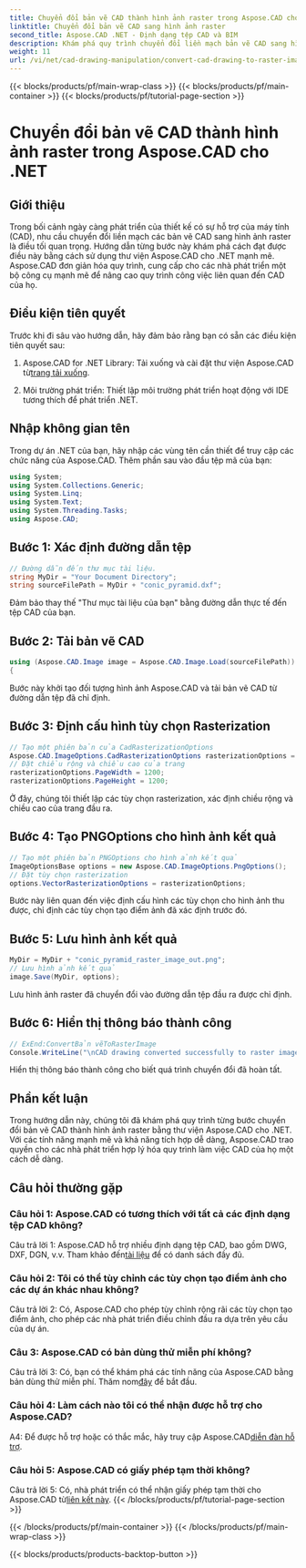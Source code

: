 ```yaml
---
title: Chuyển đổi bản vẽ CAD thành hình ảnh raster trong Aspose.CAD cho .NET
linktitle: Chuyển đổi bản vẽ CAD sang hình ảnh raster
second_title: Aspose.CAD .NET - Định dạng tệp CAD và BIM
description: Khám phá quy trình chuyển đổi liền mạch bản vẽ CAD sang hình ảnh raster trong .NET với Aspose.CAD. Mở khóa quy trình làm việc hiệu quả và nâng cao các dự án CAD của bạn một cách dễ dàng.
weight: 11
url: /vi/net/cad-drawing-manipulation/convert-cad-drawing-to-raster-image/
---
```


{{< blocks/products/pf/main-wrap-class >}}
{{< blocks/products/pf/main-container >}}
{{< blocks/products/pf/tutorial-page-section >}}

# Chuyển đổi bản vẽ CAD thành hình ảnh raster trong Aspose.CAD cho .NET

## Giới thiệu

Trong bối cảnh ngày càng phát triển của thiết kế có sự hỗ trợ của máy tính (CAD), nhu cầu chuyển đổi liền mạch các bản vẽ CAD sang hình ảnh raster là điều tối quan trọng. Hướng dẫn từng bước này khám phá cách đạt được điều này bằng cách sử dụng thư viện Aspose.CAD cho .NET mạnh mẽ. Aspose.CAD đơn giản hóa quy trình, cung cấp cho các nhà phát triển một bộ công cụ mạnh mẽ để nâng cao quy trình công việc liên quan đến CAD của họ.

## Điều kiện tiên quyết

Trước khi đi sâu vào hướng dẫn, hãy đảm bảo rằng bạn có sẵn các điều kiện tiên quyết sau:

1.  Aspose.CAD for .NET Library: Tải xuống và cài đặt thư viện Aspose.CAD từ[trang tải xuống](https://releases.aspose.com/cad/net/).

2. Môi trường phát triển: Thiết lập môi trường phát triển hoạt động với IDE tương thích để phát triển .NET.

## Nhập không gian tên

Trong dự án .NET của bạn, hãy nhập các vùng tên cần thiết để truy cập các chức năng của Aspose.CAD. Thêm phần sau vào đầu tệp mã của bạn:

```csharp
using System;
using System.Collections.Generic;
using System.Linq;
using System.Text;
using System.Threading.Tasks;
using Aspose.CAD;
```

## Bước 1: Xác định đường dẫn tệp

```csharp
// Đường dẫn đến thư mục tài liệu.
string MyDir = "Your Document Directory";
string sourceFilePath = MyDir + "conic_pyramid.dxf";
```

Đảm bảo thay thế "Thư mục tài liệu của bạn" bằng đường dẫn thực tế đến tệp CAD của bạn.

## Bước 2: Tải bản vẽ CAD

```csharp
using (Aspose.CAD.Image image = Aspose.CAD.Image.Load(sourceFilePath))
{
```

Bước này khởi tạo đối tượng hình ảnh Aspose.CAD và tải bản vẽ CAD từ đường dẫn tệp đã chỉ định.

## Bước 3: Định cấu hình tùy chọn Rasterization

```csharp
// Tạo một phiên bản của CadRasterizationOptions
Aspose.CAD.ImageOptions.CadRasterizationOptions rasterizationOptions = new Aspose.CAD.ImageOptions.CadRasterizationOptions();
// Đặt chiều rộng và chiều cao của trang
rasterizationOptions.PageWidth = 1200;
rasterizationOptions.PageHeight = 1200;
```

Ở đây, chúng tôi thiết lập các tùy chọn rasterization, xác định chiều rộng và chiều cao của trang đầu ra.

## Bước 4: Tạo PNGOptions cho hình ảnh kết quả

```csharp
// Tạo một phiên bản PNGOptions cho hình ảnh kết quả
ImageOptionsBase options = new Aspose.CAD.ImageOptions.PngOptions();
// Đặt tùy chọn rasterization
options.VectorRasterizationOptions = rasterizationOptions;
```

Bước này liên quan đến việc định cấu hình các tùy chọn cho hình ảnh thu được, chỉ định các tùy chọn tạo điểm ảnh đã xác định trước đó.

## Bước 5: Lưu hình ảnh kết quả

```csharp
MyDir = MyDir + "conic_pyramid_raster_image_out.png";
// Lưu hình ảnh kết quả
image.Save(MyDir, options);
```

Lưu hình ảnh raster đã chuyển đổi vào đường dẫn tệp đầu ra được chỉ định.

## Bước 6: Hiển thị thông báo thành công

```csharp
// ExEnd:ConvertBản vẽToRasterImage
Console.WriteLine("\nCAD drawing converted successfully to raster image format.\nFile saved at " + MyDir);
```

Hiển thị thông báo thành công cho biết quá trình chuyển đổi đã hoàn tất.

## Phần kết luận

Trong hướng dẫn này, chúng tôi đã khám phá quy trình từng bước chuyển đổi bản vẽ CAD thành hình ảnh raster bằng thư viện Aspose.CAD cho .NET. Với các tính năng mạnh mẽ và khả năng tích hợp dễ dàng, Aspose.CAD trao quyền cho các nhà phát triển hợp lý hóa quy trình làm việc CAD của họ một cách dễ dàng.

## Câu hỏi thường gặp

### Câu hỏi 1: Aspose.CAD có tương thích với tất cả các định dạng tệp CAD không?

Câu trả lời 1: Aspose.CAD hỗ trợ nhiều định dạng tệp CAD, bao gồm DWG, DXF, DGN, v.v. Tham khảo đến[tài liệu](https://reference.aspose.com/cad/net/) để có danh sách đầy đủ.

### Câu hỏi 2: Tôi có thể tùy chỉnh các tùy chọn tạo điểm ảnh cho các dự án khác nhau không?

Câu trả lời 2: Có, Aspose.CAD cho phép tùy chỉnh rộng rãi các tùy chọn tạo điểm ảnh, cho phép các nhà phát triển điều chỉnh đầu ra dựa trên yêu cầu của dự án.

### Câu 3: Aspose.CAD có bản dùng thử miễn phí không?

 Câu trả lời 3: Có, bạn có thể khám phá các tính năng của Aspose.CAD bằng bản dùng thử miễn phí. Thăm nom[đây](https://releases.aspose.com/) để bắt đầu.

### Câu hỏi 4: Làm cách nào tôi có thể nhận được hỗ trợ cho Aspose.CAD?

 A4: Để được hỗ trợ hoặc có thắc mắc, hãy truy cập Aspose.CAD[diễn đàn hỗ trợ](https://forum.aspose.com/c/cad/19).

### Câu hỏi 5: Aspose.CAD có giấy phép tạm thời không?
 
 Câu trả lời 5: Có, nhà phát triển có thể nhận giấy phép tạm thời cho Aspose.CAD từ[liên kết này](https://purchase.aspose.com/temporary-license/).
{{< /blocks/products/pf/tutorial-page-section >}}

{{< /blocks/products/pf/main-container >}}
{{< /blocks/products/pf/main-wrap-class >}}

{{< blocks/products/products-backtop-button >}}
